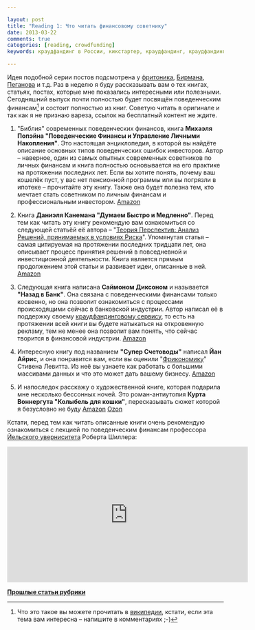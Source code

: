 ```yaml
---

layout: post
title: "Reading 1: Что читать финансовому советнику"
date: 2013-03-22
comments: true
categories: [reading, crowdfunding]
keywords: краудфандинг в России, кикстартер, краудфандинг, краудфандинг сайты

---
```


Идея подобной серии постов подсмотрена у [фритоника](http://freetonik.com/blog/tags/toread/), [Бирмана](http://ilyabirman.ru/meanwhile/tags/reading/), [Пеганова](http://www.siliconrus.com/tag/chto-chitat/) и т.д. Раз в неделю я буду рассказывать вам о тех книгах, статьях, постах, которые мне показались интересными или полезными. Сегодняшний выпуск почти полностью будет посвящён поведенческим финансам[^1] и состоит полностью из книг. Советую читать в оригинале и так как я не признаю вареза, ссылок на бесплатный контент не ждите.

<!-- more -->

1. "Библия" современных поведенческих финансов, книга **Михаэля Попэйна "Поведенческие Финансы и Управление Личными Накопления"**. Это настоящая энциклопедия, в которой вы найдёте описание основных типов поведенческих ошибок инвесторов. Автор – наверное, один из самых опытных современных советников по личных финансам и книга полностью основывается на его практике на протяжении последних лет. Если вы хотите понять, почему ваш кошелёк пуст, у вас нет пенсионной программы или вы погрязли в ипотеке – прочитайте эту книгу. Также она будет полезна тем, кто мечтает стать советником по личным финансам и профессиональным инвестором. [Amazon](http://www.amazon.co.uk/gp/product/B006H0LFPG)

2. Книга **Даниэля Канемана "Думаем Быстро и Медленно"**. Перед тем как читать эту книгу рекомендую вам ознакомиться со следующей статьёй её автора – "[Теория Перспектив: Анализ Решений, принимаемых в условиях Риска](http://www.princeton.edu/~kahneman/docs/Publications/prospect_theory.pdf)". Упомянутая статья – самая цитируемая на протяжении последних тридцати лет, она описывает процесс принятия решений в повседневной и инвестиционной деятельности. Книга является прямым продолжением этой статьи и развивает идеи, описанные в ней. [Amazon](http://www.amazon.co.uk/gp/product/B005MJFA2W)

3. Следующая книга написана **Саймоном Диксоном** и называется **"Назад в Банк"**. Она связана с поведенческими финансами только косвенно, но она позволит ознакомиться с процессами происходящими сейчас в банковской индустрии. Автор написал её в поддержку своему [краудфандинговому сервису](https://banktothefuture.com), то есть на протяжении всей книги вы будете натыкаться на откровенную рекламу, тем не менее она позволит вам понять, что сейчас творится в финансовой индустрии. [Amazon](http://www.amazon.co.uk/gp/product/1907720375)

4. Интересную книгу под названием **"Супер Счетоводы"** написал **Йан Айрис**, и она понравится вам, если вы оценили "[Фрикономику](http://www.ozon.ru/context/detail/id/2988723/)" Стивена Левитта. Из неё вы узнаете как работать с большими массивами данных и что это может дать вашему бизнесу. [Amazon](http://www.amazon.co.uk/gp/product/0719564654)

5. И напоследок расскажу о художественной книге, которая подарила мне несколько бессонных ночей. Это роман-антиутопия **Курта Воннергута "Колыбель для кошки"**, пересказывать сюжет которой я безусловно не буду [Amazon](http://www.amazon.co.uk/gp/product/0141189347) [Ozon](https://www.ozon.ru/context/detail/id/5624412/)

Кстати, перед тем как читать описанные книги очень рекомендую ознакомиться с лекцией по поведенческим финансам профессора [Йельского уверниситета](http://www.yale.edu) Роберта Шиллера:

<iframe width="560" height="315" src="http://www.youtube.com/embed/chSHqogx2CI" frameborder="0" allowfullscreen></iframe>

[**Прошлые статьи рубрики**](http://blog.vonoiral.com/blog/categories/reading/)

[^1]:Что это такое вы можете прочитать в [википедии](http://ru.wikipedia.org/wiki/Поведенческая_экономика), кстати, если эта тема вам интересна – напишите в комментариях ;-)